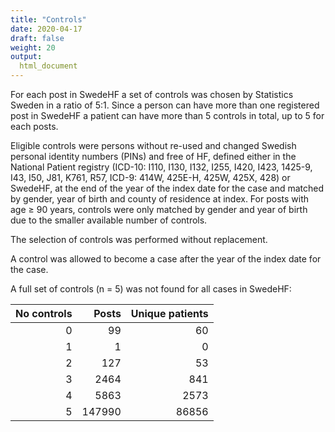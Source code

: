 ```yaml
---
title: "Controls"
date: 2020-04-17
draft: false
weight: 20
output:
  html_document
---
```






For each post in SwedeHF a set of controls was chosen by Statistics Sweden in a ratio of 5:1. Since a person can have more than one registered post in SwedeHF a patient can have more than 5 controls in total, up to 5 for each posts. 

Eligible controls were persons without re-used and changed Swedish personal identity numbers (PINs) and free of HF, defined either in the National Patient registry (ICD-10: I110, I130, I132, I255, I420, I423, 1425-9, I43, I50, J81, K761, R57, ICD-9: 414W, 425E-H, 425W, 425X, 428) or SwedeHF, at the end of the year of the index date for the case and matched by gender, year of birth and county of residence at index. For posts with age ≥ 90 years, controls were only matched by gender and year of birth due to the smaller available number of controls.

The selection of controls was performed without replacement. 

A control was allowed to become a case after the year of the index date for the case. 

A full set of controls (n = 5) was not found for all cases in SwedeHF: 

<table>
 <thead>
  <tr>
   <th style="text-align:right;"> No controls </th>
   <th style="text-align:right;"> Posts </th>
   <th style="text-align:right;"> Unique patients </th>
  </tr>
 </thead>
<tbody>
  <tr>
   <td style="text-align:right;"> 0 </td>
   <td style="text-align:right;"> 99 </td>
   <td style="text-align:right;"> 60 </td>
  </tr>
  <tr>
   <td style="text-align:right;"> 1 </td>
   <td style="text-align:right;"> 1 </td>
   <td style="text-align:right;"> 0 </td>
  </tr>
  <tr>
   <td style="text-align:right;"> 2 </td>
   <td style="text-align:right;"> 127 </td>
   <td style="text-align:right;"> 53 </td>
  </tr>
  <tr>
   <td style="text-align:right;"> 3 </td>
   <td style="text-align:right;"> 2464 </td>
   <td style="text-align:right;"> 841 </td>
  </tr>
  <tr>
   <td style="text-align:right;"> 4 </td>
   <td style="text-align:right;"> 5863 </td>
   <td style="text-align:right;"> 2573 </td>
  </tr>
  <tr>
   <td style="text-align:right;"> 5 </td>
   <td style="text-align:right;"> 147990 </td>
   <td style="text-align:right;"> 86856 </td>
  </tr>
</tbody>
</table>
